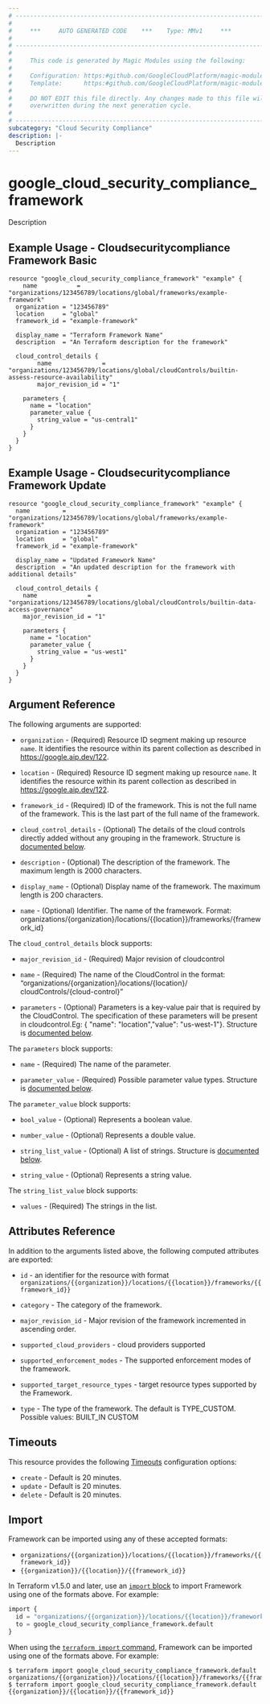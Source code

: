 ```yaml
---
# ----------------------------------------------------------------------------
#
#     ***     AUTO GENERATED CODE    ***    Type: MMv1     ***
#
# ----------------------------------------------------------------------------
#
#     This code is generated by Magic Modules using the following:
#
#     Configuration: https:#github.com/GoogleCloudPlatform/magic-modules/tree/main/mmv1/products/cloudsecuritycompliance/Framework.yaml
#     Template:      https:#github.com/GoogleCloudPlatform/magic-modules/tree/main/mmv1/templates/terraform/resource.html.markdown.tmpl
#
#     DO NOT EDIT this file directly. Any changes made to this file will be
#     overwritten during the next generation cycle.
#
# ----------------------------------------------------------------------------
subcategory: "Cloud Security Compliance"
description: |-
  Description
---
```


# google_cloud_security_compliance_framework

Description



## Example Usage - Cloudsecuritycompliance Framework Basic


```hcl
resource "google_cloud_security_compliance_framework" "example" {
	name 		   = "organizations/123456789/locations/global/frameworks/example-framework"
  organization = "123456789"
  location     = "global"
  framework_id = "example-framework"
  
  display_name = "Terraform Framework Name"
  description  = "An Terraform description for the framework"
  
  cloud_control_details {
		name              = "organizations/123456789/locations/global/cloudControls/builtin-assess-resource-availability"
		major_revision_id = "1"
    
    parameters {
      name = "location"
      parameter_value {
        string_value = "us-central1"
      }
    }
  }
}
```
## Example Usage - Cloudsecuritycompliance Framework Update


```hcl
resource "google_cloud_security_compliance_framework" "example" {
  name 		   = "organizations/123456789/locations/global/frameworks/example-framework"
  organization = "123456789"
  location     = "global"
  framework_id = "example-framework"
  
  display_name = "Updated Framework Name"
  description  = "An updated description for the framework with additional details"
  
  cloud_control_details {
    name              = "organizations/123456789/locations/global/cloudControls/builtin-data-access-governance"
    major_revision_id = "1"
    
    parameters {
      name = "location"
      parameter_value {
        string_value = "us-west1"
      }
    }
  }
}
```

## Argument Reference

The following arguments are supported:


* `organization` -
  (Required)
  Resource ID segment making up resource `name`. It identifies the resource within its parent collection as described in https://google.aip.dev/122.

* `location` -
  (Required)
  Resource ID segment making up resource `name`. It identifies the resource within its parent collection as described in https://google.aip.dev/122.

* `framework_id` -
  (Required)
  ID of the framework.
  This is not the full name of the framework.
  This is the last part of the full name of the framework.


* `cloud_control_details` -
  (Optional)
  The details of the cloud controls directly added without any grouping in
  the framework.
  Structure is [documented below](#nested_cloud_control_details).

* `description` -
  (Optional)
  The description of the framework. The maximum length is 2000 characters.

* `display_name` -
  (Optional)
  Display name of the framework. The maximum length is 200 characters.

* `name` -
  (Optional)
  Identifier. The name of the framework.
  Format:
  organizations/{organization}/locations/{{location}}/frameworks/{framework_id}



<a name="nested_cloud_control_details"></a>The `cloud_control_details` block supports:

* `major_revision_id` -
  (Required)
  Major revision of cloudcontrol

* `name` -
  (Required)
  The name of the CloudControl in the format:
  “organizations/{organization}/locations/{location}/
  cloudControls/{cloud-control}”

* `parameters` -
  (Optional)
  Parameters is a key-value pair that is required by the CloudControl. The
  specification of these parameters will be present in cloudcontrol.Eg: {
  "name": "location","value": "us-west-1"}.
  Structure is [documented below](#nested_cloud_control_details_cloud_control_details_parameters).


<a name="nested_cloud_control_details_cloud_control_details_parameters"></a>The `parameters` block supports:

* `name` -
  (Required)
  The name of the parameter.

* `parameter_value` -
  (Required)
  Possible parameter value types.
  Structure is [documented below](#nested_cloud_control_details_cloud_control_details_parameters_parameters_parameter_value).


<a name="nested_cloud_control_details_cloud_control_details_parameters_parameters_parameter_value"></a>The `parameter_value` block supports:

* `bool_value` -
  (Optional)
  Represents a boolean value.

* `number_value` -
  (Optional)
  Represents a double value.

* `string_list_value` -
  (Optional)
  A list of strings.
  Structure is [documented below](#nested_cloud_control_details_cloud_control_details_parameters_parameters_parameter_value_string_list_value).

* `string_value` -
  (Optional)
  Represents a string value.


<a name="nested_cloud_control_details_cloud_control_details_parameters_parameters_parameter_value_string_list_value"></a>The `string_list_value` block supports:

* `values` -
  (Required)
  The strings in the list.

## Attributes Reference

In addition to the arguments listed above, the following computed attributes are exported:

* `id` - an identifier for the resource with format `organizations/{{organization}}/locations/{{location}}/frameworks/{{framework_id}}`

* `category` -
  The category of the framework.

* `major_revision_id` -
  Major revision of the framework incremented in ascending order.

* `supported_cloud_providers` -
  cloud providers supported

* `supported_enforcement_modes` -
  The supported enforcement modes of the framework.

* `supported_target_resource_types` -
  target resource types supported by the Framework.

* `type` -
  The type of the framework. The default is TYPE_CUSTOM.
  Possible values:
  BUILT_IN
  CUSTOM


## Timeouts

This resource provides the following
[Timeouts](https://developer.hashicorp.com/terraform/plugin/sdkv2/resources/retries-and-customizable-timeouts) configuration options:

- `create` - Default is 20 minutes.
- `update` - Default is 20 minutes.
- `delete` - Default is 20 minutes.

## Import


Framework can be imported using any of these accepted formats:

* `organizations/{{organization}}/locations/{{location}}/frameworks/{{framework_id}}`
* `{{organization}}/{{location}}/{{framework_id}}`


In Terraform v1.5.0 and later, use an [`import` block](https://developer.hashicorp.com/terraform/language/import) to import Framework using one of the formats above. For example:

```tf
import {
  id = "organizations/{{organization}}/locations/{{location}}/frameworks/{{framework_id}}"
  to = google_cloud_security_compliance_framework.default
}
```

When using the [`terraform import` command](https://developer.hashicorp.com/terraform/cli/commands/import), Framework can be imported using one of the formats above. For example:

```
$ terraform import google_cloud_security_compliance_framework.default organizations/{{organization}}/locations/{{location}}/frameworks/{{framework_id}}
$ terraform import google_cloud_security_compliance_framework.default {{organization}}/{{location}}/{{framework_id}}
```
